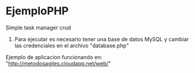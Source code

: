 # EjemploPHP
Simple task manager crud
1) Para ejecutar es necesario tener una base de datos MySQL y cambiar las credenciales en el archivo "database.php"

Ejemplo de aplicacion funcionando en: "http://metodosagiles.cloudapp.net/web/"
